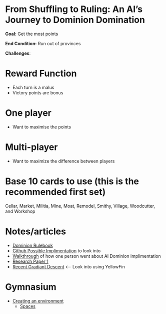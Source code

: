 # From Shuffling to Ruling: An AI’s Journey to Dominion Domination

**Goal:** Get the most points

**End Condition:** Run out of provinces

**Challenges**:

# Reward Function
- Each turn is a malus
- Victory points are bonus

# One player
- Want to maximise the points

# Multi-player
- Want to maximize the difference between players

# Base 10 cards to use (this is the recommended first set)
Cellar, Market, Militia, Mine, Moat, Remodel, Smithy, Village, Woodcutter, and Workshop


# Notes/articles
- [Dominion Rulebook](https://cdn.1j1ju.com/medias/59/e6/c2-dominion-rulebook.pdf)
- [Github Possible Implimentation](https://github.com/dwagon/pydominion/tree/main/dominion) to look into
- [Walkthrough](https://ianwdavis.com/dominion.html) of how one person went about AI Dominion implimentation
- [Research Paper 1](https://cs230.stanford.edu/projects_fall_2019/reports/26260348.pdf)
- [Recent Gradiant Descent](https://johnchenresearch.github.io/demon/?ref=ruder.io) <-- Look into using YellowFin

# Gymnasium
- [Creating an environment](https://gymnasium.farama.org/introduction/create_custom_env/)
  - [Spaces](https://gymnasium.farama.org/api/spaces/)
